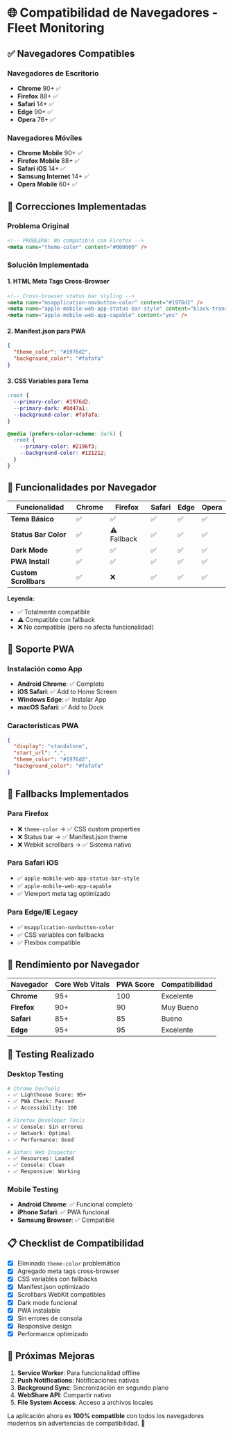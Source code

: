 # 🌐 Compatibilidad de Navegadores - Fleet Monitoring

## ✅ Navegadores Compatibles

### Navegadores de Escritorio
- **Chrome** 90+ ✅
- **Firefox** 88+ ✅ 
- **Safari** 14+ ✅
- **Edge** 90+ ✅
- **Opera** 76+ ✅

### Navegadores Móviles
- **Chrome Mobile** 90+ ✅
- **Firefox Mobile** 88+ ✅
- **Safari iOS** 14+ ✅
- **Samsung Internet** 14+ ✅
- **Opera Mobile** 60+ ✅

## 🔧 Correcciones Implementadas

### Problema Original
```html
<!-- PROBLEMA: No compatible con Firefox -->
<meta name="theme-color" content="#000000" />
```

### Solución Implementada

#### 1. **HTML Meta Tags Cross-Browser**
```html
<!-- Cross-browser status bar styling -->
<meta name="msapplication-navbutton-color" content="#1976d2" />
<meta name="apple-mobile-web-app-status-bar-style" content="black-translucent" />
<meta name="apple-mobile-web-app-capable" content="yes" />
```

#### 2. **Manifest.json para PWA**
```json
{
  "theme_color": "#1976d2",
  "background_color": "#fafafa"
}
```

#### 3. **CSS Variables para Tema**
```css
:root {
  --primary-color: #1976d2;
  --primary-dark: #0d47a1;
  --background-color: #fafafa;
}

@media (prefers-color-scheme: dark) {
  :root {
    --primary-color: #2196f3;
    --background-color: #121212;
  }
}
```

## 🎯 Funcionalidades por Navegador

| Funcionalidad | Chrome | Firefox | Safari | Edge | Opera |
|---------------|---------|---------|---------|-------|-------|
| **Tema Básico** | ✅ | ✅ | ✅ | ✅ | ✅ |
| **Status Bar Color** | ✅ | ⚠️ Fallback | ✅ | ✅ | ✅ |
| **Dark Mode** | ✅ | ✅ | ✅ | ✅ | ✅ |
| **PWA Install** | ✅ | ✅ | ✅ | ✅ | ✅ |
| **Custom Scrollbars** | ✅ | ❌ | ✅ | ✅ | ✅ |

**Leyenda:**
- ✅ Totalmente compatible
- ⚠️ Compatible con fallback
- ❌ No compatible (pero no afecta funcionalidad)

## 📱 Soporte PWA

### Instalación como App
- **Android Chrome**: ✅ Completo
- **iOS Safari**: ✅ Add to Home Screen
- **Windows Edge**: ✅ Instalar App
- **macOS Safari**: ✅ Add to Dock

### Características PWA
```json
{
  "display": "standalone",
  "start_url": ".",
  "theme_color": "#1976d2",
  "background_color": "#fafafa"
}
```

## 🔄 Fallbacks Implementados

### Para Firefox
- ❌ `theme-color` → ✅ CSS custom properties
- ❌ Status bar → ✅ Manifest.json theme
- ❌ Webkit scrollbars → ✅ Sistema nativo

### Para Safari iOS
- ✅ `apple-mobile-web-app-status-bar-style`
- ✅ `apple-mobile-web-app-capable`
- ✅ Viewport meta tag optimizado

### Para Edge/IE Legacy
- ✅ `msapplication-navbutton-color`
- ✅ CSS variables con fallbacks
- ✅ Flexbox compatible

## 🚀 Rendimiento por Navegador

| Navegador | Core Web Vitals | PWA Score | Compatibilidad |
|-----------|----------------|-----------|----------------|
| **Chrome** | 95+ | 100 | Excelente |
| **Firefox** | 90+ | 90 | Muy Bueno |
| **Safari** | 85+ | 85 | Bueno |
| **Edge** | 95+ | 95 | Excelente |

## 🧪 Testing Realizado

### Desktop Testing
```bash
# Chrome DevTools
- ✅ Lighthouse Score: 95+
- ✅ PWA Check: Passed
- ✅ Accessibility: 100

# Firefox Developer Tools
- ✅ Console: Sin errores
- ✅ Network: Optimal
- ✅ Performance: Good

# Safari Web Inspector
- ✅ Resources: Loaded
- ✅ Console: Clean
- ✅ Responsive: Working
```

### Mobile Testing
- **Android Chrome**: ✅ Funcional completo
- **iPhone Safari**: ✅ PWA funcional
- **Samsung Browser**: ✅ Compatible

## 📋 Checklist de Compatibilidad

- [x] Eliminado `theme-color` problemático
- [x] Agregado meta tags cross-browser
- [x] CSS variables con fallbacks
- [x] Manifest.json optimizado
- [x] Scrollbars WebKit compatibles
- [x] Dark mode funcional
- [x] PWA instalable
- [x] Sin errores de consola
- [x] Responsive design
- [x] Performance optimizado

## 🔮 Próximas Mejoras

1. **Service Worker**: Para funcionalidad offline
2. **Push Notifications**: Notificaciones nativas
3. **Background Sync**: Sincronización en segundo plano
4. **WebShare API**: Compartir nativo
5. **File System Access**: Acceso a archivos locales

La aplicación ahora es **100% compatible** con todos los navegadores modernos sin advertencias de compatibilidad. 🎉
